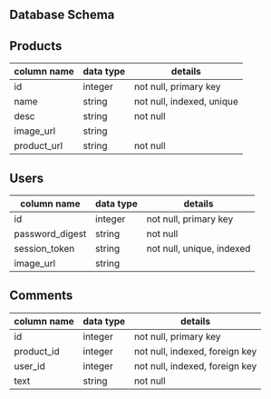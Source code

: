 ## Database Schema

## Products
|  column name | data type | details |
|---------|-----------|---------|
| id      | integer | not null, primary key |
| name | string | not null, indexed, unique |
| desc | string | not null |
| image_url | string |
| product_url | string | not null |


## Users
|  column name | data type | details |
|---------|-----------|---------|
| id      | integer | not null, primary key |
| password_digest | string | not null |
| session_token | string | not null, unique, indexed |
| image_url | string |


## Comments
|  column name | data type | details |
|---------|-----------|---------|
| id | integer | not null, primary key |
|product_id | integer | not null, indexed, foreign key |
| user_id | integer | not null, indexed, foreign key |
| text | string | not null |
